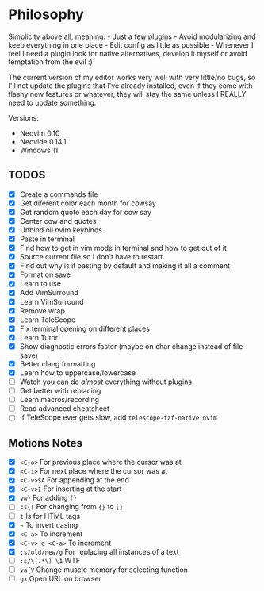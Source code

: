 # Philosophy

Simplicity above all, meaning:
    - Just a few plugins
    - Avoid modularizing and keep everything in one place
    - Edit config as little as possible
    - Whenever I feel I need a plugin look for native alternatives, develop it myself or avoid temptation from the evil :)

The current version of my editor works very well with very little/no bugs, so I'll not update the plugins that
I've already installed, even if they come with flashy new features or whatever, they will stay the same unless I REALLY
need to update something. 

Versions:

- Neovim 0.10
- Neovide 0.14.1
- Windows 11

## TODOS
- [x] Create a commands file
- [x] Get diferent color each month for cowsay
- [x] Get random quote each day for cow say
- [x] Center cow and quotes
- [x] Unbind oil.nvim keybinds
- [x] Paste in terminal
- [x] Find how to get in vim mode in terminal and how to get out of it
- [x] Source current file so I don't have to restart
- [x] Find out why is it pasting by default and making it all a comment
- [x] Format on save
- [x] Learn to use <C-v>
- [x] Add VimSurround 
- [x] Learn VimSurround
- [x] Remove wrap
- [x] Learn TeleScope
- [x] Fix terminal opening on different places
- [x] Learn Tutor
- [x] Show diagnostic errors faster (maybe on char change instead of file save)
- [x] Better clang formatting
- [x] Learn how to uppercase/lowercase
- [ ] Watch you can do *almost* everything without plugins
- [ ] Get better with replacing
- [ ] Learn macros/recording
- [ ] Read advanced cheatsheet
- [ ] If TeleScope ever gets slow, add `telescope-fzf-native.nvim`

## Motions Notes
- [x] `<C-o>` For previous place where the cursor was at
- [x] `<C-i>` For next place where the cursor was at
- [x] `<C-v>$A` For appending at the end
- [x] `<C-v>I` For inserting at the start
- [x] `vw}` For adding `{}`
- [ ] `cs{[` For changing from `{}` to `[]`
- [ ] `t` Is for HTML tags
- [x] `~` To invert casing
- [x] `<C-a>` To increment
- [x] `<C-v> g <C-a>` To increment
- [x] `:s/old/new/g` For replacing all instances of a text
- [ ] `:s/\(.*\) \1` WTF
- [ ] `va{V` Change muscle memory for selecting function
- [ ] `gx` Open URL on browser
